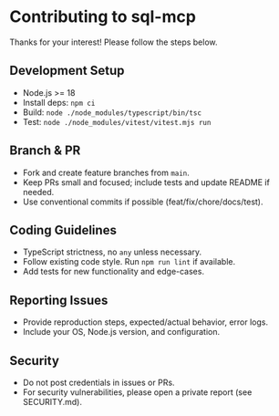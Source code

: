 # Contributing to sql-mcp

Thanks for your interest! Please follow the steps below.

## Development Setup
- Node.js >= 18
- Install deps: `npm ci`
- Build: `node ./node_modules/typescript/bin/tsc`
- Test: `node ./node_modules/vitest/vitest.mjs run`

## Branch & PR
- Fork and create feature branches from `main`.
- Keep PRs small and focused; include tests and update README if needed.
- Use conventional commits if possible (feat/fix/chore/docs/test).

## Coding Guidelines
- TypeScript strictness, no `any` unless necessary.
- Follow existing code style. Run `npm run lint` if available.
- Add tests for new functionality and edge-cases.

## Reporting Issues
- Provide reproduction steps, expected/actual behavior, error logs.
- Include your OS, Node.js version, and configuration.

## Security
- Do not post credentials in issues or PRs.
- For security vulnerabilities, please open a private report (see SECURITY.md). 